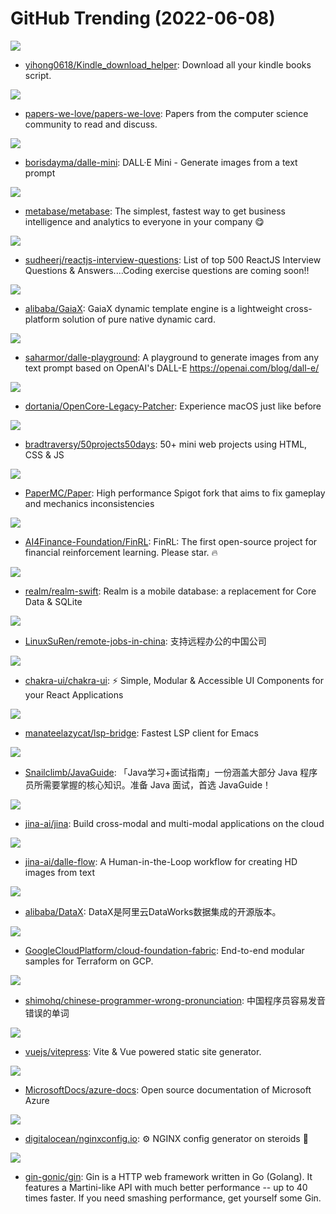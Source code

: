 # GitHub Trending (2022-06-08)

![](https://img.shields.io/badge/Python-New%2086-green?style=flat-square&logo=appveyor)
- [yihong0618/Kindle_download_helper](https://github.com/yihong0618/Kindle_download_helper): Download all your kindle books script.

![](https://img.shields.io/badge/Shell-New%20164-green?style=flat-square&logo=appveyor)
- [papers-we-love/papers-we-love](https://github.com/papers-we-love/papers-we-love): Papers from the computer science community to read and discuss.

![](https://img.shields.io/badge/Python-New%20514-green?style=flat-square&logo=appveyor)
- [borisdayma/dalle-mini](https://github.com/borisdayma/dalle-mini): DALL·E Mini - Generate images from a text prompt

![](https://img.shields.io/badge/Clojure-New%2015-green?style=flat-square&logo=appveyor)
- [metabase/metabase](https://github.com/metabase/metabase): The simplest, fastest way to get business intelligence and analytics to everyone in your company 😋

![](https://img.shields.io/badge/JavaScript-New%2073-green?style=flat-square&logo=appveyor)
- [sudheerj/reactjs-interview-questions](https://github.com/sudheerj/reactjs-interview-questions): List of top 500 ReactJS Interview Questions & Answers....Coding exercise questions are coming soon!!

![](https://img.shields.io/badge/Rust-New%2083-green?style=flat-square&logo=appveyor)
- [alibaba/GaiaX](https://github.com/alibaba/GaiaX): GaiaX dynamic template engine is a lightweight cross-platform solution of pure native dynamic card.

![](https://img.shields.io/badge/JavaScript-New%20135-green?style=flat-square&logo=appveyor)
- [saharmor/dalle-playground](https://github.com/saharmor/dalle-playground): A playground to generate images from any text prompt based on OpenAI's DALL-E https://openai.com/blog/dall-e/

![](https://img.shields.io/badge/Python-New%2026-green?style=flat-square&logo=appveyor)
- [dortania/OpenCore-Legacy-Patcher](https://github.com/dortania/OpenCore-Legacy-Patcher): Experience macOS just like before

![](https://img.shields.io/badge/CSS-New%20418-green?style=flat-square&logo=appveyor)
- [bradtraversy/50projects50days](https://github.com/bradtraversy/50projects50days): 50+ mini web projects using HTML, CSS & JS

![](https://img.shields.io/badge/Java-New%2030-green?style=flat-square&logo=appveyor)
- [PaperMC/Paper](https://github.com/PaperMC/Paper): High performance Spigot fork that aims to fix gameplay and mechanics inconsistencies

![](https://img.shields.io/badge/Jupyter%20Notebook-New%2082-green?style=flat-square&logo=appveyor)
- [AI4Finance-Foundation/FinRL](https://github.com/AI4Finance-Foundation/FinRL): FinRL: The first open-source project for financial reinforcement learning. Please star. 🔥

![](https://img.shields.io/badge/Objective-C-New%207-green?style=flat-square&logo=appveyor)
- [realm/realm-swift](https://github.com/realm/realm-swift): Realm is a mobile database: a replacement for Core Data & SQLite

![](https://img.shields.io/badge/none-New%20171-green?style=flat-square&logo=appveyor)
- [LinuxSuRen/remote-jobs-in-china](https://github.com/LinuxSuRen/remote-jobs-in-china): 支持远程办公的中国公司

![](https://img.shields.io/badge/TypeScript-New%2034-green?style=flat-square&logo=appveyor)
- [chakra-ui/chakra-ui](https://github.com/chakra-ui/chakra-ui): ⚡️ Simple, Modular & Accessible UI Components for your React Applications

![](https://img.shields.io/badge/Emacs%20Lisp-New%2015-green?style=flat-square&logo=appveyor)
- [manateelazycat/lsp-bridge](https://github.com/manateelazycat/lsp-bridge): Fastest LSP client for Emacs

![](https://img.shields.io/badge/Java-New%20195-green?style=flat-square&logo=appveyor)
- [Snailclimb/JavaGuide](https://github.com/Snailclimb/JavaGuide): 「Java学习+面试指南」一份涵盖大部分 Java 程序员所需要掌握的核心知识。准备 Java 面试，首选 JavaGuide！

![](https://img.shields.io/badge/Python-New%2045-green?style=flat-square&logo=appveyor)
- [jina-ai/jina](https://github.com/jina-ai/jina): Build cross-modal and multi-modal applications on the cloud

![](https://img.shields.io/badge/Python-New%20109-green?style=flat-square&logo=appveyor)
- [jina-ai/dalle-flow](https://github.com/jina-ai/dalle-flow): A Human-in-the-Loop workflow for creating HD images from text

![](https://img.shields.io/badge/Java-New%207-green?style=flat-square&logo=appveyor)
- [alibaba/DataX](https://github.com/alibaba/DataX): DataX是阿里云DataWorks数据集成的开源版本。

![](https://img.shields.io/badge/HCL-New%2036-green?style=flat-square&logo=appveyor)
- [GoogleCloudPlatform/cloud-foundation-fabric](https://github.com/GoogleCloudPlatform/cloud-foundation-fabric): End-to-end modular samples for Terraform on GCP.

![](https://img.shields.io/badge/Python-New%20297-green?style=flat-square&logo=appveyor)
- [shimohq/chinese-programmer-wrong-pronunciation](https://github.com/shimohq/chinese-programmer-wrong-pronunciation): 中国程序员容易发音错误的单词

![](https://img.shields.io/badge/TypeScript-New%2085-green?style=flat-square&logo=appveyor)
- [vuejs/vitepress](https://github.com/vuejs/vitepress): Vite & Vue powered static site generator.

![](https://img.shields.io/badge/PowerShell-New%2011-green?style=flat-square&logo=appveyor)
- [MicrosoftDocs/azure-docs](https://github.com/MicrosoftDocs/azure-docs): Open source documentation of Microsoft Azure

![](https://img.shields.io/badge/JavaScript-New%2094-green?style=flat-square&logo=appveyor)
- [digitalocean/nginxconfig.io](https://github.com/digitalocean/nginxconfig.io): ⚙️ NGINX config generator on steroids 💉

![](https://img.shields.io/badge/Go-New%2067-green?style=flat-square&logo=appveyor)
- [gin-gonic/gin](https://github.com/gin-gonic/gin): Gin is a HTTP web framework written in Go (Golang). It features a Martini-like API with much better performance -- up to 40 times faster. If you need smashing performance, get yourself some Gin.

